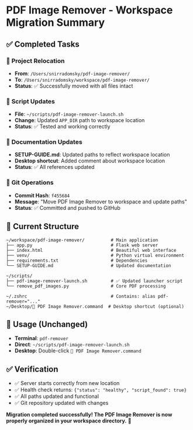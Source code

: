 # PDF Image Remover - Workspace Migration Summary

## ✅ **Completed Tasks**

### 📁 **Project Relocation**
- **From**: `/Users/snirradomsky/pdf-image-remover/`
- **To**: `/Users/snirradomsky/workspace/pdf-image-remover/`
- **Status**: ✅ Successfully moved with all files intact

### 🔧 **Script Updates**
- **File**: `~/scripts/pdf-image-remover-launch.sh`
- **Change**: Updated `APP_DIR` path to workspace location
- **Status**: ✅ Tested and working correctly

### 📄 **Documentation Updates**
- **SETUP-GUIDE.md**: Updated paths to reflect workspace location
- **Desktop shortcut**: Added comment about workspace location
- **Status**: ✅ All references updated

### 🔄 **Git Operations**
- **Commit Hash**: `f455684`
- **Message**: "Move PDF Image Remover to workspace and update paths"
- **Status**: ✅ Committed and pushed to GitHub

## 🎯 **Current Structure**

```
~/workspace/pdf-image-remover/          # Main application
├── app.py                              # Flask web server
├── index.html                          # Beautiful web interface
├── venv/                               # Python virtual environment
├── requirements.txt                    # Dependencies
└── SETUP-GUIDE.md                      # Updated documentation

~/scripts/
├── pdf-image-remover-launch.sh         # ✅ Updated launcher script
└── remove_pdf_images.py                # Core PDF processing

~/.zshrc                                # Contains: alias pdf-remover="..."
~/Desktop/📄 PDF Image Remover.command  # Desktop shortcut (optional)
```

## 🚀 **Usage (Unchanged)**
- **Terminal**: `pdf-remover`
- **Direct**: `~/scripts/pdf-image-remover-launch.sh`
- **Desktop**: Double-click `📄 PDF Image Remover.command`

## ✅ **Verification**
- ✅ Server starts correctly from new location
- ✅ Health check returns: `{"status": "healthy", "script_found": true}`
- ✅ All paths updated and functional
- ✅ Git repository updated with changes

**Migration completed successfully! The PDF Image Remover is now properly organized in your workspace directory.** 🎉
